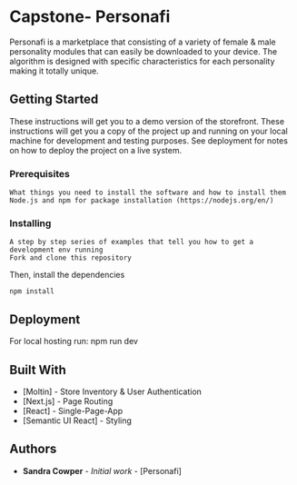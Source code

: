 # Capstone- Personafi 


Personafi is a marketplace that consisting of a variety of female & male 
personality modules that can easily be downloaded to your device. The algorithm is designed with specific characteristics 
for each personality making it totally unique.

## Getting Started
These instructions will get you to a demo version of the storefront. 
These instructions will get you a copy of the project up and running on your local machine for development and testing purposes. See deployment for notes on how to deploy the project on a live system.

### Prerequisites
```
What things you need to install the software and how to install them
Node.js and npm for package installation (https://nodejs.org/en/)
```

### Installing
```
A step by step series of examples that tell you how to get a development env running
Fork and clone this repository
```
Then, install the dependencies
```
npm install
```

## Deployment

For local hosting run: npm run dev

## Built With

* [Moltin] - Store Inventory & User Authentication
* [Next.js] - Page Routing
* [React] - Single-Page-App
* [Semantic UI React] - Styling

 

## Authors

* **Sandra Cowper** - *Initial work* - [Personafi] 


